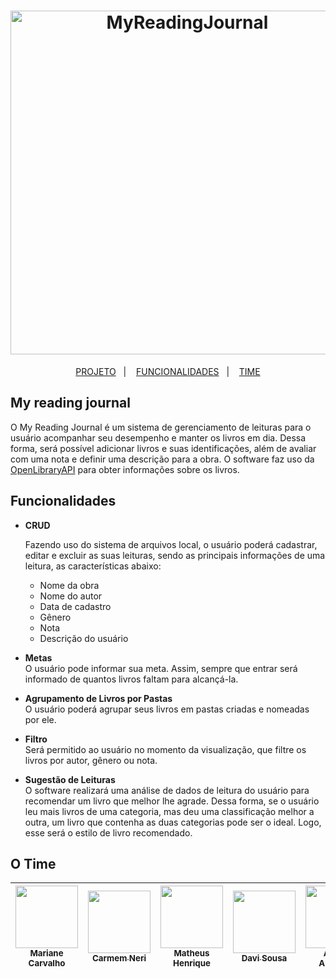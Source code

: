 <h1 align="center">
  <img alt="MyReadingJournal" title="#My Reading Journal" src="https://user-images.githubusercontent.com/56003521/130467391-c0b6aee2-16e9-4050-814e-10b0ed1cf1cf.png" width="550px" />
</h1>

<p align="center">
  <a href="#my-reading-journal">PROJETO</a>&nbsp;&nbsp;&nbsp;|&nbsp;&nbsp;&nbsp;
  <a href="#funcionalidades">FUNCIONALIDADES</a>&nbsp;&nbsp;&nbsp;|&nbsp;&nbsp;&nbsp;
  <a href="#o-time">TIME</a>
</p>

## My reading journal

O My Reading Journal é um sistema de gerenciamento de leituras para o usuário acompanhar seu desempenho e manter os livros em dia. Dessa forma, será possível adicionar livros e suas identificações, além de avaliar com uma nota e definir uma descrição para a obra. O software faz uso da [OpenLibraryAPI](https://openlibrary.org/developers/api) para obter informações sobre os livros.

## Funcionalidades

* **CRUD**<br/>

  Fazendo uso do sistema de arquivos local, o usuário poderá cadastrar, editar e excluir as suas leituras, sendo as principais informações de uma leitura, as características abaixo:

  * Nome da obra
  * Nome do autor
  * Data de cadastro
  * Gênero
  * Nota
  * Descrição do usuário

* **Metas**<br/>
  O usuário pode informar sua meta. Assim, sempre que entrar será informado de quantos livros faltam para alcançá-la.

* **Agrupamento de Livros por Pastas**<br/>
  O usuário poderá agrupar seus livros em pastas criadas e nomeadas por ele.

* **Filtro**<br/>
  Será permitido ao usuário no momento da visualização, que filtre os livros por autor, gênero ou nota.

* **Sugestão de Leituras**<br/>
  O software realizará uma análise de dados de leitura do usuário para recomendar um livro que melhor lhe agrade. Dessa forma, se o usuário leu mais livros de uma categoria, mas deu uma classificação melhor a outra, um livro que contenha as duas categorias pode ser o ideal. Logo, esse será o estilo de livro recomendado.
 
## O Time

| [<img src="https://avatars.githubusercontent.com/u/55221189?v=4" width="100px;" /><br /><sub><b>Mariane Carvalho</b></sub>](https://github.com/marianesc)<br /> | [<img src="https://avatars.githubusercontent.com/u/54044906?v=4" width="100px;"/><br /><sub><b>Carmem Neri</b></sub>](https://github.com/carmemneri)<br /> | [<img src="https://avatars.githubusercontent.com/u/56003521?v=4" width="100px;"/><br /><sub><b>Matheus Henrique</b></sub>](https://github.com/MatheusHG)<br /> | [<img src="https://avatars.githubusercontent.com/u/40612788?v=4" width="100px;"/><br /><sub><b>Davi Sousa</b></sub>](https://github.com/davigsousa)<br> | [<img src="https://avatars.githubusercontent.com/u/34775606?v=4" width="100px;"/><br /><sub><b>Arthur Azevêdo</b></sub>](https://github.com/arthurazevedo)<br /> |
| :---: | :---: | :---: | :---: | :---: |
